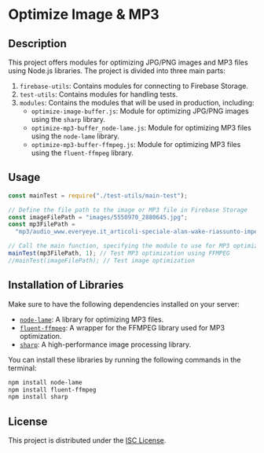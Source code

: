 
# Optimize Image & MP3

## Description

This project offers modules for optimizing JPG/PNG images and MP3 files using Node.js libraries. The project is divided into three main parts:

1. `firebase-utils`: Contains modules for connecting to Firebase Storage.
2. `test-utils`: Contains modules for handling tests.
3. `modules`: Contains the modules that will be used in production, including:
   - `optimize-image-buffer.js`: Module for optimizing JPG/PNG images using the `sharp` library.
   - `optimize-mp3-buffer_node-lame.js`: Module for optimizing MP3 files using the `node-lame` library.
   - `optimize-mp3-buffer-ffmpeg.js`: Module for optimizing MP3 files using the `fluent-ffmpeg` library.

## Usage

```javascript
const mainTest = require("./test-utils/main-test");

// Define the file path to the image or MP3 file in Firebase Storage
const imageFilePath = "images/5550970_2880645.jpg";
const mp3FilePath =
  "mp3/audio_www.everyeye.it_articoli-speciale-alan-wake-riassunto-imperdibile-storia-pronti-61338-html.mp3";

// Call the main function, specifying the module to use for MP3 optimization (1 for FFMPEG, 0 for node-lame)
mainTest(mp3FilePath, 1); // Test MP3 optimization using FFMPEG
//mainTest(imageFilePath); // Test image optimization
```


## Installation of Libraries

Make sure to have the following dependencies installed on your server:

- [`node-lame`](https://www.npmjs.com/package/node-lame): A library for optimizing MP3 files.
- [`fluent-ffmpeg`](https://www.npmjs.com/package/fluent-ffmpeg): A wrapper for the FFMPEG library used for MP3 optimization.
- [`sharp`](https://www.npmjs.com/package/sharp): A high-performance image processing library.

You can install these libraries by running the following commands in the terminal:

```bash
npm install node-lame
npm install fluent-ffmpeg
npm install sharp
```

## License

This project is distributed under the [ISC License](LICENSE).

```

```
